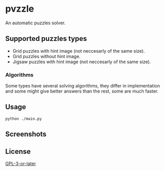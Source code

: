 # pvzzle

An automatic puzzles solver.

## Supported puzzles types
- Grid puzzles with hint image (not neccesarly of the same size).
- Grid puzzles without hint image.
- Jigsaw puzzles with hint image (not neccesarly of the same size).

### Algorithms
Some types have several solving algorithms, they differ in implementation and some might give better answers than the rest, some are much faster.

## Usage
`python ./main.py`

## Screenshots
[](screenshots/screenshot-1.png)

## License
[GPL-3-or-later](LICENSE)
